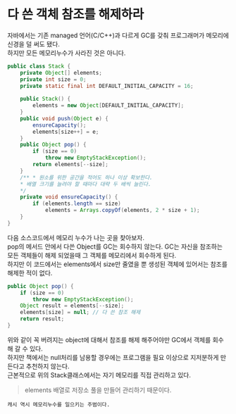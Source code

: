 # 다 쓴 객체 참조를 해제하라

자바에서는 기존 managed 언어(C/C++)과 다르게 GC를 갖춰 프로그래머가 메모리에 신경을 덜 써도 됐다.  
하지만 모든 메모리누수가 사라진 것은 아니다.

```java
public class Stack { 
    private Object[] elements;
    private int size = 0;
    private static final int DEFAULT_INITIAL_CAPACITY = 16;
    
    public Stack() { 
        elements = new Object[DEFAULT_INITIAL_CAPACITY];
    }
    public void push(Object e) { 
        ensureCapacity();
        elements[size++] = e;
    }
    public Object pop() { 
        if (size == 0)
            throw new EmptyStackException();
        return elements[--size];
    }
    /** * 원소를 위한 공간을 적어도 하나 이상 확보한다.
    * 배열 크기를 늘려야 할 때마다 대략 두 배씩 늘린다.
    */ 
    private void ensureCapacity() { 
        if (elements.length == size) 
            elements = Arrays.copyOf(elements, 2 * size + 1);
    }
}
```

다음 소스코드에서 메모리 누수가 나는 곳을 찾아보자.  
pop의 메서드 안에서 다쓴 Object를 GC는 회수하지 않는다. GC는 자신을 참조하는 모든 객체들이 해제 되었을때 그 객체를 메모리에서 회수하게 된다.  
하지만 이 코드에서는 elements에서 size만 줄였을 뿐 생성된 객체에 있어서는 참조를 해제한 적이 없다.

```java
public Object pop() { 
    if (size == 0) 
        throw new EmptyStackException();
    Object result = elements[--size];
    elements[size] = null; // 다 쓴 참조 해제
    return result;
}
```

위와 같이 꼭 버려지는 object에 대해서 참조를 해제 해주어야만 GC에서 객체를 회수해 갈 수 있다.  
하지만 책에서는 null처리를 남용할 경우에는 프로그램을 필요 이상으로 지저분하게 만든다고 추천하지 않는다.  
근본적으로 위의 Stack클래스에서는 자기 메모리를 직접 관리하고 있다.  
> elements 배열로 저장소 풀을 만들어 관리하기 때문이다.

`캐시 역시 메모리누수를 일으키는 주범이다.`